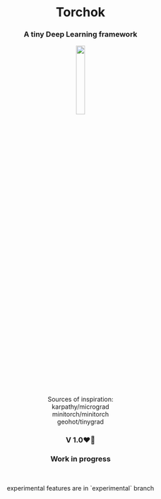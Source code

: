 <p  align="center"><h1  align="center">Torchok</h1></p>
<p  align="center"><h3  align="center">A tiny Deep Learning framework</h3></p>

<p  align="center"><img  src="https://minecraft.wiki/images/Torch.gif?462d6"  width=20%></p>

<p align="center">Sources of inspiration:<br>
karpathy/micrograd<br>
minitorch/minitorch<br>
geohot/tinygrad
</p>
<p align="center">
<p  align="center"><h3  align="center">V 1.0❤️‍🔥</h3></p>
<h3 align="center">Work in progress</h3><br>
<p align="center">experimental features are in `experimental` branch</p>
</p>
